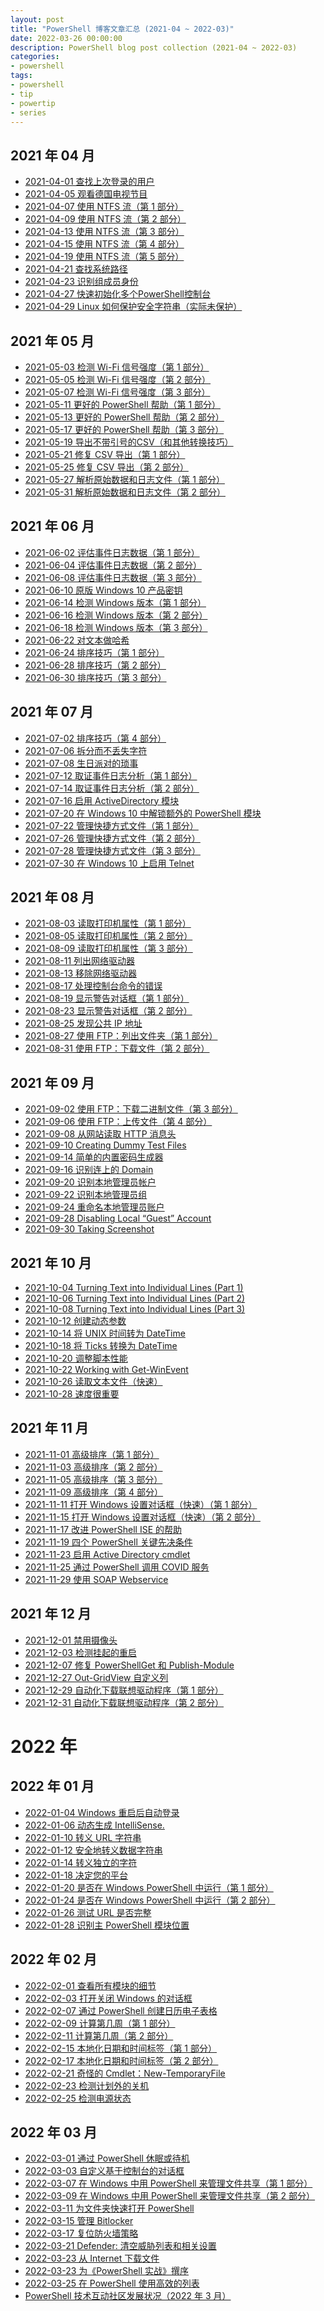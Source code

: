 ```yaml
---
layout: post
title: "PowerShell 博客文章汇总 (2021-04 ~ 2022-03)"
date: 2022-03-26 00:00:00
description: PowerShell blog post collection (2021-04 ~ 2022-03)
categories:
- powershell
tags:
- powershell
- tip
- powertip
- series
---
```

2021 年 04 月
-------------
* [2021-04-01 查找上次登录的用户](/2021/04/01/finding-last-logged-on-user)
* [2021-04-05 观看德国电视节目](/2021/04/05/watching-german-tv-shows)
* [2021-04-07 使用 NTFS 流（第 1 部分）](/2021/04/07/working-with-ntfs-streams-part-1)
* [2021-04-09 使用 NTFS 流（第 2 部分）](/2021/04/09/working-with-ntfs-streams-part-2)
* [2021-04-13 使用 NTFS 流（第 3 部分）](/2021/04/13/working-with-ntfs-streams-part-3)
* [2021-04-15 使用 NTFS 流（第 4 部分）](/2021/04/15/working-with-ntfs-streams-part-4)
* [2021-04-19 使用 NTFS 流（第 5 部分）](/2021/04/19/working-with-ntfs-streams-part-5)
* [2021-04-21 查找系统路径](/2021/04/21/finding-system-paths)
* [2021-04-23 识别组成员身份](/2021/04/23/identifying-group-memberships)
* [2021-04-27 快速初始化多个PowerShell控制台](/2021/04/27/quickly-initializing-multiple-powershell-consoles)
* [2021-04-29 Linux 如何保护安全字符串（实际未保护）](/2021/04/29/how-linux-protects-securestrings-not)

2021 年 05 月
-------------
* [2021-05-03 检测 Wi-Fi 信号强度（第 1 部分）](/2021/05/03/identifying-wi-fi-signal-strength-part-1)
* [2021-05-05 检测 Wi-Fi 信号强度（第 2 部分）](/2021/05/05/identifying-wi-fi-signal-strength-part-2)
* [2021-05-07 检测 Wi-Fi 信号强度（第 3 部分）](/2021/05/07/identifying-wi-fi-signal-strength-part-3)
* [2021-05-11 更好的 PowerShell 帮助（第 1 部分）](/2021/05/11/better-powershell-help-part-1)
* [2021-05-13 更好的 PowerShell 帮助（第 2 部分）](/2021/05/13/better-powershell-help-part-2)
* [2021-05-17 更好的 PowerShell 帮助（第 3 部分）](/2021/05/17/better-powershell-help-part-3)
* [2021-05-19 导出不带引号的CSV（和其他转换技巧）](/2021/05/19/exporting-csv-without-quotes-and-other-conversion-tricks)
* [2021-05-21 修复 CSV 导出（第 1 部分）](/2021/05/21/repairing-csv-exports-part-1)
* [2021-05-25 修复 CSV 导出（第 2 部分）](/2021/05/25/repairing-csv-exports-part-2)
* [2021-05-27 解析原始数据和日志文件（第 1 部分）](/2021/05/27/parsing-raw-data-and-log-files-part-1)
* [2021-05-31 解析原始数据和日志文件（第 2 部分）](/2021/05/31/parsing-raw-data-and-log-files-part-2)

2021 年 06 月
-------------
* [2021-06-02 评估事件日志数据（第 1 部分）](/2021/06/02/evaluating-event-log-data-part-1)
* [2021-06-04 评估事件日志数据（第 2 部分）](/2021/06/04/evaluating-event-log-data-part-2)
* [2021-06-08 评估事件日志数据（第 3 部分）](/2021/06/08/evaluating-event-log-data-part-3)
* [2021-06-10 原版 Windows 10 产品密钥](/2021/06/10/original-windows-10-product-key)
* [2021-06-14 检测 Windows 版本（第 1 部分）](/2021/06/14/identifying-windows-version-part-1)
* [2021-06-16 检测 Windows 版本（第 2 部分）](/2021/06/16/identifying-windows-version-part-2)
* [2021-06-18 检测 Windows 版本（第 3 部分）](/2021/06/18/identifying-windows-version-part-3)
* [2021-06-22 对文本做哈希](/2021/06/22/hashing-text)
* [2021-06-24 排序技巧（第 1 部分）](/2021/06/24/sorting-tricks-part-1)
* [2021-06-28 排序技巧（第 2 部分）](/2021/06/28/sorting-tricks-part-2)
* [2021-06-30 排序技巧（第 3 部分）](/2021/06/30/sorting-tricks-part-3)

2021 年 07 月
-------------
* [2021-07-02 排序技巧（第 4 部分）](/2021/07/02/sorting-tricks-part-4)
* [2021-07-06 拆分而不丢失字符](/2021/07/06/splitting-without-losing)
* [2021-07-08 生日派对的琐事](/2021/07/08/trivia-facts-for-birthday-parties)
* [2021-07-12 取证事件日志分析（第 1 部分）](/2021/07/12/forensic-event-log-analysis-part-1)
* [2021-07-14 取证事件日志分析（第 2 部分）](/2021/07/14/forensic-event-log-analysis-part-2)
* [2021-07-16 启用 ActiveDirectory 模块](/2021/07/16/enabling-activedirectory-module)
* [2021-07-20 在 Windows 10 中解锁额外的 PowerShell 模块](/2021/07/20/unlock-additional-powershell-modules-in-windows-10)
* [2021-07-22 管理快捷方式文件（第 1 部分）](/2021/07/22/managing-shortcut-files-part-1)
* [2021-07-26 管理快捷方式文件（第 2 部分）](/2021/07/26/managing-shortcut-files-part-2)
* [2021-07-28 管理快捷方式文件（第 3 部分）](/2021/07/28/managing-shortcut-files-part-3)
* [2021-07-30 在 Windows 10 上启用 Telnet](/2021/07/30/enable-telnet-on-windows-10)

2021 年 08 月
-------------
* [2021-08-03 读取打印机属性（第 1 部分）](/2021/08/03/reading-printer-properties-part-1)
* [2021-08-05 读取打印机属性（第 2 部分）](/2021/08/05/reading-printer-properties-part-2)
* [2021-08-09 读取打印机属性（第 3 部分）](/2021/08/09/reading-printer-properties-part-3)
* [2021-08-11 列出网络驱动器](/2021/08/11/listing-network-drives-2)
* [2021-08-13 移除网络驱动器](/2021/08/13/removing-network-drives)
* [2021-08-17 处理控制台命令的错误](/2021/08/17/error-handling-for-console-commands)
* [2021-08-19 显示警告对话框（第 1 部分）](/2021/08/19/displaying-warning-dialog-part-1)
* [2021-08-23 显示警告对话框（第 2 部分）](/2021/08/23/displaying-warning-dialog-part-2)
* [2021-08-25 发现公共 IP 地址](/2021/08/25/discovering-public-ip-address)
* [2021-08-27 使用 FTP：列出文件夹（第 1 部分）](/2021/08/27/using-ftp-listing-folders-part-1)
* [2021-08-31 使用 FTP：下载文件（第 2 部分）](/2021/08/31/using-ftp-downloading-file-part-2)

2021 年 09 月
-------------
* [2021-09-02 使用 FTP：下载二进制文件（第 3 部分）](/2021/09/02/using-ftp-downloading-binary-file-part-3)
* [2021-09-06 使用 FTP：上传文件（第 4 部分）](/2021/09/06/using-ftp-uploading-file-part-4)
* [2021-09-08 从网站读取 HTTP 消息头](/2021/09/08/reading-http-headers-from-websites)
* [2021-09-10 Creating Dummy Test Files](/2021/09/10/creating-dummy-test-files)
* [2021-09-14 简单的内置密码生成器](/2021/09/14/simple-built-in-password-generator)
* [2021-09-16 识别连上的 Domain](/2021/09/16/identifying-connected-domain)
* [2021-09-20 识别本地管理员帐户](/2021/09/20/identifying-local-administrator-account)
* [2021-09-22 识别本地管理员组](/2021/09/22/identifying-local-administrators-group)
* [2021-09-24 重命名本地管理员账户](/2021/09/24/renaming-local-administrator-account)
* [2021-09-28 Disabling Local “Guest” Account](/2021/09/28/disabling-local-guest-account)
* [2021-09-30 Taking Screenshot](/2021/09/30/taking-screenshot)

2021 年 10 月
-------------
* [2021-10-04 Turning Text into Individual Lines (Part 1)](/2021/10/04/turning-text-into-individual-lines-part-1)
* [2021-10-06 Turning Text into Individual Lines (Part 2)](/2021/10/06/turning-text-into-individual-lines-part-2)
* [2021-10-08 Turning Text into Individual Lines (Part 3)](/2021/10/08/turning-text-into-individual-lines-part-3)
* [2021-10-12 创建动态参数](/2021/10/12/creating-dynamic-parameters)
* [2021-10-14 将 UNIX 时间转为 DateTime](/2021/10/14/converting-unix-time-to-datetime)
* [2021-10-18 将 Ticks 转换为 DateTime](/2021/10/18/converting-ticks-to-datetime)
* [2021-10-20 调整脚本性能](/2021/10/20/tuning-script-performance)
* [2021-10-22 Working with Get-WinEvent](/2021/10/22/working-with-get-winevent)
* [2021-10-26 读取文本文件（快速）](/2021/10/26/loading-text-files-fast)
* [2021-10-28 速度很重要](/2021/10/28/when-speed-matters)

2021 年 11 月
-------------
* [2021-11-01 高级排序（第 1 部分）](/2021/11/01/advanced-sorting-part-1)
* [2021-11-03 高级排序（第 2 部分）](/2021/11/03/advanced-sorting-part-2)
* [2021-11-05 高级排序（第 3 部分）](/2021/11/05/advanced-sorting-part-3)
* [2021-11-09 高级排序（第 4 部分）](/2021/11/09/advanced-sorting-part-4)
* [2021-11-11 打开 Windows 设置对话框（快速）（第 1 部分）](/2021/11/11/opening-windows-settings-dialogs-fast)
* [2021-11-15 打开 Windows 设置对话框（快速）（第 2 部分）](/2021/11/15/opening-windows-settings-dialogs-fast-part-2)
* [2021-11-17 改进 PowerShell ISE 的帮助](/2021/11/17/better-help-in-powershell-ise)
* [2021-11-19 四个 PowerShell 关键先决条件](/2021/11/19/four-powershell-critical-prerequisites)
* [2021-11-23 启用 Active Directory cmdlet](/2021/11/23/enabling-active-directory-cmdlets)
* [2021-11-25 通过 PowerShell 调用 COVID 服务](/2021/11/25/covid-webservice-with-powershell)
* [2021-11-29 使用 SOAP Webservice](/2021/11/29/using-soap-webservices)

2021 年 12 月
-------------
* [2021-12-01 禁用摄像头](/2021/12/01/disabling-webcams)
* [2021-12-03 检测挂起的重启](/2021/12/03/check-for-pending-reboot)
* [2021-12-07 修复 PowerShellGet 和 Publish-Module](/2021/12/07/repair-powershellget-and-publish-module)
* [2021-12-27 Out-GridView 自定义列](/2021/12/27/out-gridview-with-custom-columns)
* [2021-12-29 自动化下载联想驱动程序（第 1 部分）](/2021/12/29/automating-lenovo-driver-downloads-part-1)
* [2021-12-31  自动化下载联想驱动程序（第 2 部分）](/2021/12/31/automating-lenovo-driver-downloads-part-2)

2022 年
=======

2022 年 01 月
-------------
* [2022-01-04 Windows 重启后自动登录](/2022/01/04/auto-logon-after-windows-reboot)
* [2022-01-06 动态生成 IntelliSense.](/2022/01/06/dynamically-composed-intellisense)
* [2022-01-10 转义 URL 字符串](/2022/01/10/escaping-strings-in-urls)
* [2022-01-12 安全地转义数据字符串](/2022/01/12/safely-escaping-data-strings)
* [2022-01-14 转义独立的字符](/2022/01/14/escaping-individual-characters)
* [2022-01-18 决定您的平台](/2022/01/18/determining-your-platform)
* [2022-01-20 是否在 Windows PowerShell 中运行（第 1 部分）](/2022/01/20/running-on-windows-powershell-or-not-part-1)
* [2022-01-24 是否在 Windows PowerShell 中运行（第 2 部分）](/2022/01/24/running-on-windows-powershell-or-not-part-2)
* [2022-01-26 测试 URL 是否完整](/2022/01/26/testing-well-formed-urls)
* [2022-01-28 识别主 PowerShell 模块位置](/2022/01/28/identifying-primary-powershell-module-location)

2022 年 02 月
-------------
* [2022-02-01 查看所有模块的细节](/2022/02/01/view-all-module-details)
* [2022-02-03 打开关闭 Windows 的对话框](/2022/02/03/10-open-windows-shutdown-dialog)
* [2022-02-07 通过 PowerShell 创建日历电子表格](/2022/02/07/creating-calendar-spreadsheets-with-powershell)
* [2022-02-09 计算第几周（第 1 部分）](/2022/02/09/calculate-calendar-week-part-1)
* [2022-02-11 计算第几周（第 2 部分）](/2022/02/11/calculate-calendar-week-part-2)
* [2022-02-15 本地化日期和时间标签（第 1 部分）](/2022/02/15/localizing-date-and-time-labels-part-1)
* [2022-02-17 本地化日期和时间标签（第 2 部分）](/2022/02/17/localizing-date-and-time-labels-part-2)
* [2022-02-21 奇怪的 Cmdlet：New-TemporaryFile](/2022/02/21/strange-cmdlet-new-temporaryfile)
* [2022-02-23 检测计划外的关机](/2022/02/23/detecting-unplanned-shutdown)
* [2022-02-25 检测电源状态](/2022/02/25/detecting-power-status)

2022 年 03 月
-------------
* [2022-03-01 通过 PowerShell 休眠或待机](/2022/03/01/hibernate-or-standby-via-powershell)
* [2022-03-03 自定义基于控制台的对话框](/2022/03/03/custom-console-based-dialog)
* [2022-03-07 在 Windows 中用 PowerShell 来管理文件共享（第 1 部分）](/2022/03/07/managing-file-shares-on-windows-with-powershell-part-1)
* [2022-03-09 在 Windows 中用 PowerShell 来管理文件共享（第 2 部分）](/2022/03/09/managing-file-shares-on-windows-with-powershell-part-2)
* [2022-03-11 为文件夹快速打开 PowerShell](/2022/03/11/quickly-open-powershell-for-folder)
* [2022-03-15 管理 Bitlocker](/2022/03/15/managing-bitlocker)
* [2022-03-17 复位防火墙策略](/2022/03/17/resetting-firewall-policy)
* [2022-03-21 Defender: 清空威胁列表和相关设置](/2022/03/21/defender-purge-threat-list-and-related-settings)
* [2022-03-23 从 Internet 下载文件](/2022/03/23/downloading-files-from-internet-2)
* [2022-03-23 为《PowerShell 实战》撰序](/2022/03/23/write-preface-for-powershell-for-sysadmins-workflow-automation-made-easy)
* [2022-03-25 在 PowerShell 使用高效的列表](/2022/03/25/using-efficient-lists-in-powershell)
* [PowerShell 技术互动社区发展状况（2022 年 3 月）](/2022/03/27/powershell-community)
